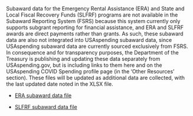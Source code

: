 Subaward data for the Emergency Rental Assistance (ERA) and State and Local Fiscal Recovery Funds (SLFRF) programs are not available in the Subaward Reporting System (FSRS) because this system currently only supports subgrant reporting for financial assistance, and ERA and SLFRF awards are direct payments rather than grants. As such, these subaward data are also not integrated into USAspending subaward data, since USAspending subaward data are currently sourced exclusively from FSRS. In consequence and for transparency purposes, the Department of the Treasury is publishing and updating these data separately from USAspending.gov, but is including links to them here and on the USAspending COVID Spending profile page (in the ‘Other Resources’ section). These files will be updated as additional data are collected, with the last updated date noted in the XLSX file.

-   [ERA subaward data
    file](https://home.treasury.gov/system/files/136/ERA-Subawards-USASpending-File.xlsx)

-   [SLFRF subaward data
    file](https://home.treasury.gov/system/files/136/SLFRF-Subaward-USASpending-File.xlsx)